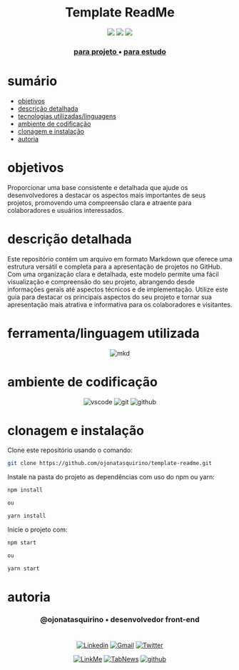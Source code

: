 <h1 align="center"> Template ReadMe</h1>

[comment]: <> (Adicione o seu usuário  e o nome do repositório)

<p align="center">
  <image
  src="https://img.shields.io/github/languages/count/ojonatasquirino/template-readme"
  />
  <image
  src="https://img.shields.io/github/languages/top/ojonatasquirino/template-readme"
  />
  <image
  src="https://img.shields.io/github/last-commit/ojonatasquirino/template-readme"
  />

</p>

<div align="center">

### <a href ='/projeto/readme.md'> para projeto  </a> • <a href ='/estudo/estudo.md'> para estudo </a>

</div>

# sumário 

- [objetivos](#id01)
- [descrição detalhada](#id01.01)
- [tecnologias utilizadas/linguagens](#id04)
- [ambiente de codificação](#id05)
- [clonagem e instalação](#id06)
- [autoria](#id07)



# objetivos <a name="id01"></a>


Proporcionar uma base consistente e detalhada que ajude os desenvolvedores a destacar os aspectos mais importantes de seus projetos, promovendo uma compreensão clara e atraente para colaboradores e usuários interessados.



# descrição detalhada <a name="id01.01"></a>


Este repositório contém um arquivo em formato Markdown que oferece uma estrutura versátil e completa para a apresentação de projetos no GitHub. Com uma organização clara e detalhada, este modelo permite uma fácil visualização e compreensão do seu projeto, abrangendo desde informações gerais até aspectos técnicos e de implementação. Utilize este guia para destacar os principais aspectos do seu projeto e tornar sua apresentação mais atrativa e informativa para os colaboradores e visitantes.



# ferramenta/linguagem utilizada <a name="id04"></a>

<div  align='center'> 
  
![mkd](https://img.shields.io/badge/Markdown-0D1117?style=for-the-badge&logo=markdown&logoColor=white)
</div>

# ambiente de codificação <a name="id05"></a>

<div  align='center'> 

![vscode](https://img.shields.io/badge/VSCode-0D1117?style=for-the-badge&logo=visual%20studio%20code&logoColor=blue)
![git](https://img.shields.io/badge/GIT-0D1117?style=for-the-badge&logo=git&logoColor=red)
![github](https://img.shields.io/badge/Github-0D1117?style=for-the-badge&logo=github&logoColor=fff)
</div>


# clonagem e instalação <a name="id06"></a>

Clone este repositório usando o comando:

```bash
git clone https://github.com/ojonatasquirino/template-readme.git
```

Instale na pasta do projeto as dependências com uso do npm ou yarn:

```bash
npm install

ou

yarn install
```

Inicie o projeto com:

```bash
npm start

ou

yarn start
```



[comment]: <> (Adicione o link da implatação, se houver)

# autoria <a name="id07"></a>

[comment]: <> (Adicione seu nome e função)

<h3 align='center'> @ojonatasquirino • desenvolvedor front-end
 </h3>

#

[comment]: <> (Adicione as suas redes sociais e profissionais)

<div  align='center'>

[![Linkedin](https://img.shields.io/badge/LinkedIn-0D1117?style=for-the-badge&logo=linkedin&logoColor=blue)](https://www.linkedin.com/in/jonatasquirino/)
<a href = "mailto:quirinoj02@gmail.com">
![Gmail](https://img.shields.io/badge/Gmail-0D1117?style=for-the-badge&logo=gmail&logoColor=red)</a>
[![Twitter](https://img.shields.io/badge/Twitter-0D1117?style=for-the-badge&logo=twitter&logoColor=054595)](https://twitter.com/ojonatasquirino)

[![LinkMe](https://img.shields.io/badge/linkMe-0D1117?style=for-the-badge&logo=upcloud&logoColor=orange)](https://bit.ly/linkquirino)
[![TabNews](https://img.shields.io/badge/tabnews-0D1117?style=for-the-badge&logo=Databricks&logoColor=fff)](https://www.tabnews.com.br/ojonatasquirino)
[![github](https://img.shields.io/badge/Github-0D1117?style=for-the-badge&logo=github&logoColor=fff)](https://www.github.com/ojonatasquirino)
</div>
